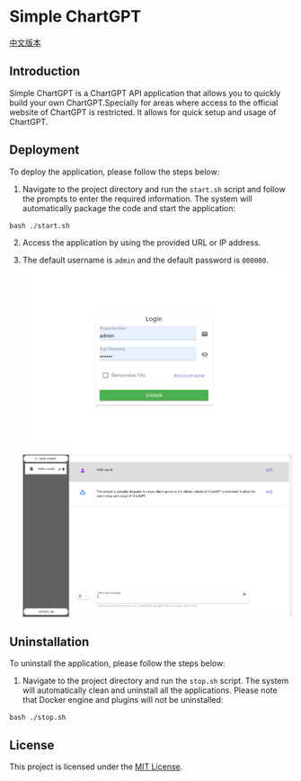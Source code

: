 # Simple ChartGPT
[中文版本](README.zh.md)
## Introduction

Simple ChartGPT is a ChartGPT API application that allows you to quickly build your own ChartGPT.Specially for areas where access to the official website of ChartGPT is restricted. It allows for quick setup and usage of ChartGPT.

## Deployment

To deploy the application, please follow the steps below:

1. Navigate to the project directory and run the `start.sh` script and follow the prompts to enter the required information. The system will automatically package the code and start the application:

```shell
bash ./start.sh
```

2. Access the application by using the provided URL or IP address.

3. The default username is `admin` and the default password is `000000`.
![login](screenshot/login.png)
![index](screenshot/index.png)
## Uninstallation

To uninstall the application, please follow the steps below:

1. Navigate to the project directory and run the `stop.sh` script. The system will automatically clean and uninstall all the applications. Please note that Docker engine and plugins will not be uninstalled:

```shell
bash ./stop.sh
```

## License

This project is licensed under the [MIT License](LICENSE).
